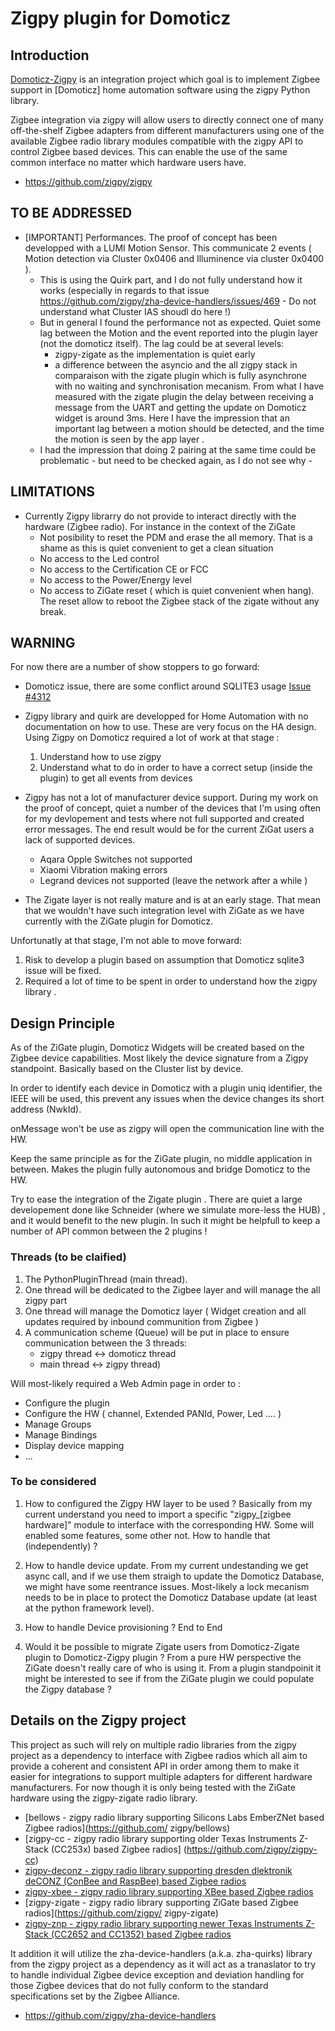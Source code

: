 # Zigpy plugin for Domoticz

## Introduction

[Domoticz-Zigpy](https://github.com/zigpy/zigpy) is an integration project which goal is to implement Zigbee support in [Domoticz] home automation software using the zigpy Python library.

Zigbee integration via zigpy will allow users to directly connect one of many off-the-shelf Zigbee adapters from different manufacturers using one of the available Zigbee radio library modules compatible with the zigpy API to control Zigbee based devices. This can enable the use of the same common interface no matter which hardware users have.

- <https://github.com/zigpy/zigpy>

## TO BE ADDRESSED

* [IMPORTANT] Performances. The proof of concept has been developped with a LUMI Motion Sensor. This communicate 2 events ( Motion detection via Cluster 0x0406 and Illuminence via cluster 0x0400 ). 
  * This is using the Quirk part, and I do not fully understand how it works (especially in regards to that issue https://github.com/zigpy/zha-device-handlers/issues/469 - Do not understand what Cluster IAS shoudl do here !)
  * But in general I found the performance not as expected. Quiet some lag between the Motion and the event reported into the plugin layer (not the domoticz itself). The lag could be at several levels:
    * zigpy-zigate as the implementation is quiet early
    * a difference between the asyncio and the all zigpy stack in comparaison with the zigate plugin which is fully asynchrone with no waiting and synchronisation mecanism. From what I have measured with the zigate plugin the delay between receiving a message from the UART and getting the update on Domoticz widget is around 3ms. Here I have the impression that an important lag  between a motion should be detected, and the time the motion is seen by the app layer .
  * I had the impression that doing 2 pairing at the same time could be problematic - but need to be checked again, as I do not see why -

## LIMITATIONS

* Currently Zigpy librarry do not provide to interact directly with the hardware (Zigbee radio). For instance in the context of the ZiGate
  * Not posibility to reset the PDM and erase the all memory. That is a shame as this is quiet convenient to get a clean situation
  * No access to the Led control
  * No access to the Certification CE or FCC
  * No access to the Power/Energy level 
  * No access to ZiGate reset ( which is quiet convenient when hang). The reset allow to reboot the Zigbee stack of the zigate without any break.
  

## WARNING

For now there are a number of show stoppers to go forward:

   * Domoticz issue, there are some conflict around SQLITE3 usage [Issue #4312](https://github.com/domoticz/domoticz/issues/4312)
   * Zigpy library and quirk are developped for Home Automation with no documentation on how to use. These are very focus on the HA design. Using Zigpy on Domoticz required a lot of work at that stage :
      1. Understand how to use zigpy
      1. Understand what to do in order to have a correct setup (inside the plugin) to get all events from devices
      
   * Zigpy has not a lot of manufacturer device support. During my work on the proof of concept, quiet a number of the devices that I'm using often for my devlopement and tests where not full supported and created error messages. The end result would be for the current ZiGat users a lack of supported devices.
      * Aqara Opple Switches not supported
      * Xiaomi Vibration making errors
      * Legrand devices not supported (leave the network after a while )
   
   * The Zigate layer is not really mature and is at an early stage. That mean that we wouldn't have such integration level with ZiGate as we have currently with the ZiGate plugin for Domoticz.
   
   
Unfortunatly at that stage, I'm not able to move forward:

1. Risk to develop a plugin based on assumption that Domoticz sqlite3 issue will be fixed.
1. Required a lot of time to be spent in order to understand how the zigpy library .



## Design Principle

As of the ZiGate plugin, Domoticz Widgets will be created based on the Zigbee device capabilities. Most likely the device signature from a Zigpy standpoint. Basically based on the Cluster list by device.

In order to identify each device in Domoticz with a plugin uniq identifier, the IEEE will be used, this prevent any issues when the device changes its short address (NwkId).

onMessage won't be use as zigpy will open the communication line with the HW.

Keep the same principle as for the ZiGate plugin, no middle application in between. Makes the plugin fully autonomous and bridge Domoticz to the HW.

Try to ease the integration of the Zigate plugin . There are quiet a large developement done like Schneider (where we simulate more-less the HUB) , and it would benefit to the new plugin. In such it might be helpfull to keep a number of API common between the 2 plugins !

### Threads (to be claified)

1. The PythonPluginThread (main thread).
1. One thread will be dedicated to the Zigbee layer and will manage the all zigpy part
1. One thread will manage the Domoticz layer ( Widget creation and all updates required by inbound communition from Zigbee )
1. A communication scheme (Queue) will be put in place to ensure communication between the 3 threads:
   * zigpy thread <-> domoticz thread
   * main thread <-> zigpy thread)

Will most-likely required a Web Admin page in order to :

* Configure the plugin
* Configure the HW ( channel, Extended PANId, Power, Led .... )
* Manage Groups
* Manage Bindings
* Display device mapping
* ...

### To be considered

1. How to configured the Zigpy HW layer to be used ? Basically from my current understand you need to import a specific "zigpy_[zigbee hardware]" module to interface with the corresponding HW. Some will enabled some features, some other not. How to handle that (independently) ?

1. How to handle device update. From my current undestanding we get async call, and if we use them straigh to update the Domoticz Database, we might have some reentrance issues. Most-likely a lock mecanism needs to be in place to protect the Domoticz Database update (at least at the python framework level).

1. How to handle Device provisioning ? End to End

1. Would it be possible to migrate Zigate users from Domoticz-Zigate plugin to Domoticz-Zigpy plugin ? From a pure HW perspective the ZiGate doesn't really care of who is using it. From a plugin standpoinit it might be interested to see if from the ZiGate plugin we could populate the Zigpy database ?


## Details on the Zigpy project

This project as such will rely on multiple radio libraries from the zigpy project as a dependency to interface 
with Zigbee radios which all aim to provide a coherent and consistent API in order among them to make it 
easier for integrations to support multiple adapters for different hardware manufacturers. For now though it 
is only being tested with the ZiGate hardware using the zigpy-zigate radio library.

- [bellows - zigpy radio library supporting Silicons Labs EmberZNet based Zigbee radios](https://github.com/
zigpy/bellows)
- [zigpy-cc - zigpy radio library supporting older Texas Instruments Z-Stack (CC253x) based Zigbee radios]
(https://github.com/zigpy/zigpy-cc)
- [zigpy-deconz - zigpy radio library supporting dresden dlektronik deCONZ (ConBee and RaspBee) based Zigbee 
radios](https://github.com/zigpy/zigpy-deconz)
- [zigpy-xbee - zigpy radio library supporting XBee based Zigbee radios](https://github.com/zigpy/zigpy-xbee)
- [zigpy-zigate - zigpy radio library supporting ZiGate based Zigbee radios](https://github.com/zigpy/
zigpy-zigate)
- [zigpy-znp - zigpy radio library supporting newer Texas Instruments Z-Stack (CC2652 and CC1352) based Zigbee 
radios](https://github.com/zha-ng/zigpy-znp)

It addition it will utilize the zha-device-handlers (a.k.a. zha-quirks) library from the zigpy project as a 
dependency as it will act as a tranaslator to try to handle individual Zigbee device exception and deviation 
handling for those Zigbee devices that do not fully conform to the standard specifications set by the Zigbee 
Alliance.

- <https://github.com/zigpy/zha-device-handlers>
